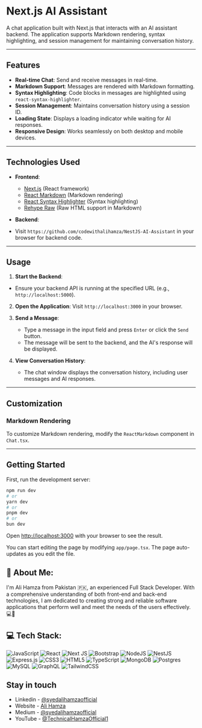 # Next.js AI Assistant

A chat application built with Next.js that interacts with an AI assistant backend. The application supports Markdown rendering, syntax highlighting, and session management for maintaining conversation history.

---

## Features

- **Real-time Chat**: Send and receive messages in real-time.
- **Markdown Support**: Messages are rendered with Markdown formatting.
- **Syntax Highlighting**: Code blocks in messages are highlighted using `react-syntax-highlighter`.
- **Session Management**: Maintains conversation history using a session ID.
- **Loading State**: Displays a loading indicator while waiting for AI responses.
- **Responsive Design**: Works seamlessly on both desktop and mobile devices.

---

## Technologies Used

- **Frontend**:
  - [Next.js](https://nextjs.org/) (React framework)
  - [React Markdown](https://github.com/remarkjs/react-markdown) (Markdown rendering)
  - [React Syntax Highlighter](https://github.com/react-syntax-highlighter/react-syntax-highlighter) (Syntax highlighting)
  - [Rehype Raw](https://github.com/rehypejs/rehype-raw) (Raw HTML support in Markdown)

- **Backend**:
- Visit `https://github.com/codewithalihamza/NestJS-AI-Assistant` in your browser for backend code.
---

## Usage

1. **Start the Backend**:
- Ensure your backend API is running at the specified URL (e.g., `http://localhost:5000`).
2. **Open the Application**:
   Visit `http://localhost:3000` in your browser.

3. **Send a Message**:
   - Type a message in the input field and press `Enter` or click the `Send` button.
   - The message will be sent to the backend, and the AI's response will be displayed.

4. **View Conversation History**:
   - The chat window displays the conversation history, including user messages and AI responses.

---

## Customization

### Markdown Rendering
To customize Markdown rendering, modify the `ReactMarkdown` component in `Chat.tsx`.

---

## Getting Started

First, run the development server:

```bash
npm run dev
# or
yarn dev
# or
pnpm dev
# or
bun dev
```

Open [http://localhost:3000](http://localhost:3000) with your browser to see the result.

You can start editing the page by modifying `app/page.tsx`. The page auto-updates as you edit the file.

## 💫 About Me:
I'm Ali Hamza from Pakistan 🇵🇰, an experienced Full Stack Developer. With a comprehensive understanding of both front-end and back-end technologies, I am dedicated to creating strong and reliable software applications that perform well and meet the needs of the users effectively. 💻🚀

## 💻 Tech Stack:
![JavaScript](https://img.shields.io/badge/javascript-%23323330.svg?style=flat&logo=javascript&logoColor=%23F7DF1E) ![React](https://img.shields.io/badge/react-%2320232a.svg?style=flat&logo=react&logoColor=%2361DAFB) ![Next JS](https://img.shields.io/badge/Next-black?style=flat&logo=next.js&logoColor=white) ![Bootstrap](https://img.shields.io/badge/bootstrap-%238511FA.svg?style=flat&logo=bootstrap&logoColor=white) ![NodeJS](https://img.shields.io/badge/node.js-6DA55F?style=flat&logo=node.js&logoColor=white) ![NestJS](https://img.shields.io/badge/nestjs-%23E0234E.svg?style=flat&logo=nestjs&logoColor=white) ![Express.js](https://img.shields.io/badge/express.js-%23404d59.svg?style=flat&logo=express&logoColor=%2361DAFB) ![CSS3](https://img.shields.io/badge/css3-%231572B6.svg?style=flat&logo=css3&logoColor=white) ![HTML5](https://img.shields.io/badge/html5-%23E34F26.svg?style=flat&logo=html5&logoColor=white) ![TypeScript](https://img.shields.io/badge/typescript-%23007ACC.svg?style=flat&logo=typescript&logoColor=white) ![MongoDB](https://img.shields.io/badge/MongoDB-%234ea94b.svg?style=flat&logo=mongodb&logoColor=white) ![Postgres](https://img.shields.io/badge/postgres-%23316192.svg?style=flat&logo=postgresql&logoColor=white) ![MySQL](https://img.shields.io/badge/mysql-%2300000f.svg?style=flat&logo=mysql&logoColor=white) ![GraphQL](https://img.shields.io/badge/-GraphQL-E10098?style=flat&logo=graphql&logoColor=white) ![TailwindCSS](https://img.shields.io/badge/tailwindcss-%2338B2AC.svg?style=flat&logo=tailwind-css&logoColor=white)


## Stay in touch

- Linkedin - [@syedalihamzaofficial](https://www.linkedin.com/in/syedalihamzaofficial/)
- Website - [Ali Hamza](https://syedalihamzaofficial.blogspot.com/)
- Medium - [@syedalihamzaofficial](https://medium.com/@syedalihamzaofficial)
- YouTube - [@TechnicalHamzaOfficial1](https://www.youtube.com/@TechnicalHamzaOfficial1)
